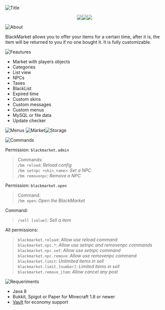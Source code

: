 ![Title](https://i.ibb.co/KDp1Nz9/title.png)
<p align="center"><a href="https://www.spigotmc.org/resources/authors/minecraftdorado.70124/"><img src="https://i.ibb.co/mCh2wcF/other.png"></a><a href="https://discord.gg/gBd9SYUHba"><img src="https://i.ibb.co/ygccR2z/discord.png"></a><a href="https://paypal.me/minecraftdorado?locale.x=es_XC"><img src="https://i.ibb.co/hYWgRrY/donate.png"></a></p>

![About](https://i.ibb.co/HXp4kq7/about.png)

BlackMarket allows you to offer your items for a certain time, after it is, the item will be returned to you if no one bought it. It is fully customizable.

![Feautures](https://i.ibb.co/pPPwGH7/features.png)
- Market with players objects
- Categories
- List view
- NPCs
- Taxes
- BlackList
- Expired time
- Custom skins
- Custom messages
- Custom menus
- MySQL or file data
- Update checker

![Menus](https://i.ibb.co/5vtcxDZ/menus.png)
![Market](https://i.ibb.co/BKR9Bd4/market.png)![Storage](https://i.ibb.co/2sNc04P/storage.png)

![Commands](https://i.ibb.co/ZfwgXHy/commands.png)

Permission: <code>blackmarket.admin</code>
> Commands:
<br/><code>/bm reload</code>: *Reload config*
<br/><code>/bm setnpc <skin_name></code>: *Set a NPC*
<br/><code>/bm removenpc</code>: *Remove a NPC*

Permission: <code>blackmarket.open</code>
> Command:
<br/><code>/bm open</code>: *Open the BlackMarket*

Command:
> <code>/sell [value]</code>: *Sell a item*

All permissions:
><code>blackmarket.reload</code>: *Allow use reload command*
<br/><code>blackmarket.npc.*</code>: *Allow use setnpc and removenpc commands*
<br/><code>blackmarket.npc.set</code>: *Allow use setnpc command*
<br/><code>blackmarket.npc.remove</code>: *Allow use removenpc command*
<br/><code>blackmarket.limit</code>: *Unlimited items in sell*
<br/><code>blackmarket.limit.[number]</code>: *Limited items in sell*
<br/><code>blackmarket.remove_item</code>: *Allow cancel any post*

![Requeriments](https://i.ibb.co/WzxwdRp/requeriments.png)
- Java 8
- Bukkit, Spigot or Paper for Minecraft 1.8 or newer
- [Vault](https://www.spigotmc.org/resources/vault.34315/) for economy support
